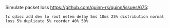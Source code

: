Simulate packet loss https://github.com/quinn-rs/quinn/issues/675:

```tc qdisc add dev lo root netem delay 5ms 10ms 25% distribution normal loss 5% duplicate 5% reorder 40% 50%```